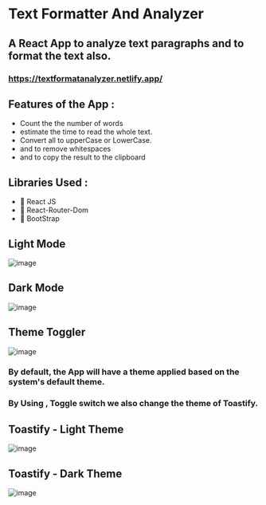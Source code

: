 # Text Formatter And Analyzer


## A React App to analyze text paragraphs and to format the text also.

### https://textformatanalyzer.netlify.app/

## Features of the App :
 
 - Count the the number of words 
 - estimate the time to read the whole text.
 - Convert all to upperCase or LowerCase.
 - and to remove whitespaces
 - and to copy the result to the clipboard
 
 
 ## Libraries Used :
 
 - :red_circle: React JS
 - :red_circle: React-Router-Dom
 - :red_circle: BootStrap
 
 
 ## Light Mode
 
 
![image](https://user-images.githubusercontent.com/59247235/136400875-09bf76ad-b5b4-43b3-8204-e7941f5d5daf.png)



## Dark Mode


![image](https://user-images.githubusercontent.com/59247235/136400999-787084d0-0f36-4642-bd88-da13486f74bf.png)


## Theme Toggler

![image](https://user-images.githubusercontent.com/59247235/136401102-8d4017f7-dc3a-44b0-a166-b18ef8cea1e5.png)

### By default, the App will have a theme applied based on the system's default theme.
### By Using , Toggle switch we also change the theme of  Toastify.


## Toastify - Light Theme

![image](https://user-images.githubusercontent.com/59247235/136402160-70a10e16-65b5-401f-9103-aa36134fb86c.png)


## Toastify - Dark Theme


![image](https://user-images.githubusercontent.com/59247235/136402397-c9205db5-f382-4a61-a6c7-aa90abbe9fac.png)




























